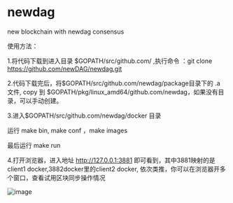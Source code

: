 # newdag
new blockchain with newdag consensus

使用方法：

1.将代码下载到进入目录 $GOPATH/src/github.com/ ,执行命令 ：git clone https://github.com/newDAG/newdag.git

2.代码下载完后，将$GOPATH/src/github.com/newdag/package目录下的 .a 文件,
 copy 到 $GOPATH/pkg/linux_amd64/github.com/newdag，如果没有目录，可以手动创建。

3.进入$GOPATH/src/github.com/newdag/docker 目录

运行 make bin, make conf ，make images

最后运行 make run

4.打开浏览器，进入地址 http://127.0.0.1:3881 即可看到，其中3881映射的是client1 docker,3882docker里的client2 docker, 依次类推，你可以在浏览器开多个窗口，查看试用区块同步操作情况

 ![image](https://github.com/newDAG/newdag/blob/master/screenshots/demo1.jpg)

 








 
